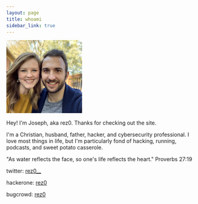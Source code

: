```yaml
---
layout: page
title: whoami
sidebar_link: true
---
```


<img alt="headshot" src="/assets/headshot.jpg" width="200px" />


Hey! I'm Joseph, aka rez0. Thanks for checking out the site. 

I'm a Christian, husband, father, hacker, and cybersecurity professional.
I love most things in life, but I'm particularly fond of hacking, running, podcasts, and sweet potato casserole.

<p class="message">
  "As water reflects the face, so one's life reflects the heart." Proverbs 27:19
</p>

twitter: [rez0\_\_](https://twitter.com/rez0__)

hackerone: [rez0](https://hackerone.com/rez0)

bugcrowd: [rez0](https://bugcrowd.com/rez0)
